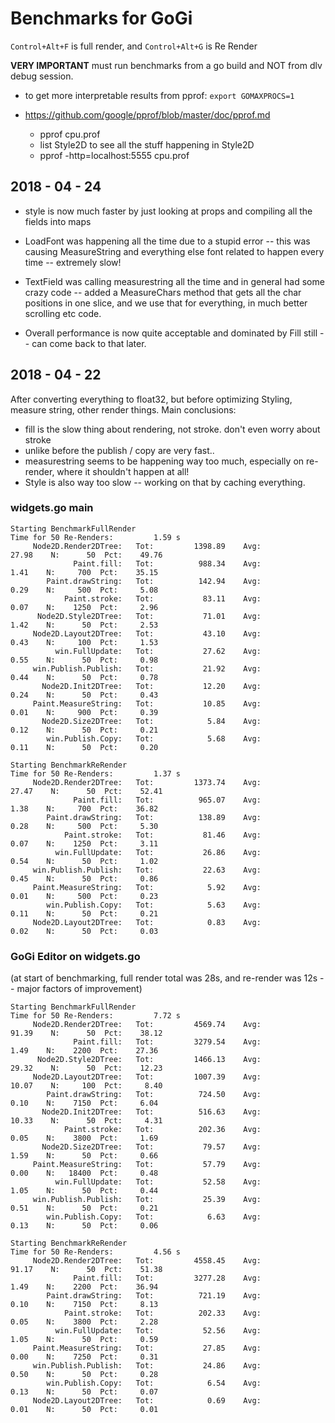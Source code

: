 # Benchmarks for GoGi

`Control+Alt+F` is full render, and `Control+Alt+G` is Re Render

**VERY IMPORTANT** must run benchmarks from a go build and NOT from dlv debug session.

* to get more interpretable results from pprof: `export GOMAXPROCS=1`

* https://github.com/google/pprof/blob/master/doc/pprof.md
	+ pprof cpu.prof 
	+ list Style2D to see all the stuff happening in Style2D
	+ pprof -http=localhost:5555 cpu.prof

## 2018 - 04 - 24

* style is now much faster by just looking at props and compiling all the fields into maps

* LoadFont was happening all the time due to a stupid error -- this was causing MeasureString and everything else font related to happen every time -- extremely slow!

* TextField was calling measurestring all the time and in general had some crazy code -- added a MeasureChars method that gets all the char positions in one slice, and we use that for everything, in much better scrolling etc code.

* Overall performance is now quite acceptable and dominated by Fill still -- can come back to that later.

## 2018 - 04 - 22

After converting everything to float32, but before optimizing Styling, measure
string, other render things.  Main conclusions:
* fill is the slow thing about rendering, not stroke.  don't even worry about stroke
* unlike before the publish / copy are very fast..
* measurestring seems to be happening way too much, especially on re-render, where it shouldn't happen at all!
* Style is also way too slow -- working on that by caching everything.

### widgets.go main

```
Starting BenchmarkFullRender
Time for 50 Re-Renders:         1.59 s
     Node2D.Render2DTree:	Tot:	     1398.89	Avg:	       27.98	N:	    50	Pct:	49.76
              Paint.fill:	Tot:	      988.34	Avg:	        1.41	N:	   700	Pct:	35.15
        Paint.drawString:	Tot:	      142.94	Avg:	        0.29	N:	   500	Pct:	 5.08
            Paint.stroke:	Tot:	       83.11	Avg:	        0.07	N:	  1250	Pct:	 2.96
      Node2D.Style2DTree:	Tot:	       71.01	Avg:	        1.42	N:	    50	Pct:	 2.53
     Node2D.Layout2DTree:	Tot:	       43.10	Avg:	        0.43	N:	   100	Pct:	 1.53
          win.FullUpdate:	Tot:	       27.62	Avg:	        0.55	N:	    50	Pct:	 0.98
     win.Publish.Publish:	Tot:	       21.92	Avg:	        0.44	N:	    50	Pct:	 0.78
       Node2D.Init2DTree:	Tot:	       12.20	Avg:	        0.24	N:	    50	Pct:	 0.43
     Paint.MeasureString:	Tot:	       10.85	Avg:	        0.01	N:	   900	Pct:	 0.39
       Node2D.Size2DTree:	Tot:	        5.84	Avg:	        0.12	N:	    50	Pct:	 0.21
        win.Publish.Copy:	Tot:	        5.68	Avg:	        0.11	N:	    50	Pct:	 0.20
```

```
Starting BenchmarkReRender
Time for 50 Re-Renders:         1.37 s
     Node2D.Render2DTree:	Tot:	     1373.74	Avg:	       27.47	N:	    50	Pct:	52.41
              Paint.fill:	Tot:	      965.07	Avg:	        1.38	N:	   700	Pct:	36.82
        Paint.drawString:	Tot:	      138.89	Avg:	        0.28	N:	   500	Pct:	 5.30
            Paint.stroke:	Tot:	       81.46	Avg:	        0.07	N:	  1250	Pct:	 3.11
          win.FullUpdate:	Tot:	       26.86	Avg:	        0.54	N:	    50	Pct:	 1.02
     win.Publish.Publish:	Tot:	       22.63	Avg:	        0.45	N:	    50	Pct:	 0.86
     Paint.MeasureString:	Tot:	        5.92	Avg:	        0.01	N:	   500	Pct:	 0.23
        win.Publish.Copy:	Tot:	        5.63	Avg:	        0.11	N:	    50	Pct:	 0.21
     Node2D.Layout2DTree:	Tot:	        0.83	Avg:	        0.02	N:	    50	Pct:	 0.03
```

### GoGi Editor on widgets.go

(at start of benchmarking, full render total was 28s, and re-render was 12s -- major factors of improvement)

```
Starting BenchmarkFullRender
Time for 50 Re-Renders:         7.72 s
     Node2D.Render2DTree:	Tot:	     4569.74	Avg:	       91.39	N:	    50	Pct:	38.12
              Paint.fill:	Tot:	     3279.54	Avg:	        1.49	N:	  2200	Pct:	27.36
      Node2D.Style2DTree:	Tot:	     1466.13	Avg:	       29.32	N:	    50	Pct:	12.23
     Node2D.Layout2DTree:	Tot:	     1007.39	Avg:	       10.07	N:	   100	Pct:	 8.40
        Paint.drawString:	Tot:	      724.50	Avg:	        0.10	N:	  7150	Pct:	 6.04
       Node2D.Init2DTree:	Tot:	      516.63	Avg:	       10.33	N:	    50	Pct:	 4.31
            Paint.stroke:	Tot:	      202.36	Avg:	        0.05	N:	  3800	Pct:	 1.69
       Node2D.Size2DTree:	Tot:	       79.57	Avg:	        1.59	N:	    50	Pct:	 0.66
     Paint.MeasureString:	Tot:	       57.79	Avg:	        0.00	N:	 18400	Pct:	 0.48
          win.FullUpdate:	Tot:	       52.58	Avg:	        1.05	N:	    50	Pct:	 0.44
     win.Publish.Publish:	Tot:	       25.39	Avg:	        0.51	N:	    50	Pct:	 0.21
        win.Publish.Copy:	Tot:	        6.63	Avg:	        0.13	N:	    50	Pct:	 0.06
```

```
Starting BenchmarkReRender
Time for 50 Re-Renders:         4.56 s
     Node2D.Render2DTree:	Tot:	     4558.45	Avg:	       91.17	N:	    50	Pct:	51.38
              Paint.fill:	Tot:	     3277.28	Avg:	        1.49	N:	  2200	Pct:	36.94
        Paint.drawString:	Tot:	      721.19	Avg:	        0.10	N:	  7150	Pct:	 8.13
            Paint.stroke:	Tot:	      202.33	Avg:	        0.05	N:	  3800	Pct:	 2.28
          win.FullUpdate:	Tot:	       52.56	Avg:	        1.05	N:	    50	Pct:	 0.59
     Paint.MeasureString:	Tot:	       27.85	Avg:	        0.00	N:	  7250	Pct:	 0.31
     win.Publish.Publish:	Tot:	       24.86	Avg:	        0.50	N:	    50	Pct:	 0.28
        win.Publish.Copy:	Tot:	        6.54	Avg:	        0.13	N:	    50	Pct:	 0.07
     Node2D.Layout2DTree:	Tot:	        0.69	Avg:	        0.01	N:	    50	Pct:	 0.01
```
